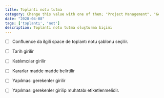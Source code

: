 ```yaml
---
title: Toplantı notu tutma
category: Change this value with one of them; "Project Management", "General"
date: "2020-04-08"
tags: ['toplantı', 'not']
description: Toplantı notu tutma oluşturma biçimi
---
```


- [ ] Confluence da ilgili space de toplantı notu şablonu seçilir.

- [ ] Tarih girilir

- [ ] Katılımcılar girilir

- [ ] Kararlar madde madde belirtilir

- [ ] Yapılması gerekenler girilir

- [ ] Yapılması gerekenler girilip muhatabı etiketlenmelidir.
